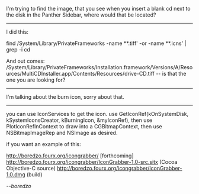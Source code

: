 I'm trying to find the image, that you see when you insert a blank cd next to the disk in the Panther Sidebar, where would that be located?

----

I did this:
    
find /System/Library/PrivateFrameworks -name **.tiff' -or -name **.icns' | grep -i cd

And out comes:     /System/Library/PrivateFrameworks/Installation.framework/Versions/A/Resources/MultiCDInstaller.app/Contents/Resources/drive-CD.tiff --  is that the one you are looking for?

----

I'm talking about the burn icon, sorry about that.

----

you can use IconServices to get the icon. use GetIconRef(kOnSystemDisk, kSystemIconsCreator, kBurningIcon, &myIconRef), then use PlotIconRefInContext to draw into a CGBitmapContext, then use NSBitmapImageRep and NSImage as desired.

if you want an example of this:

http://boredzo.fourx.org/icongrabber/ [forthcoming]
http://boredzo.fourx.org/icongrabber/IconGrabber-1.0-src.sitx (Cocoa Objective-C source)
http://boredzo.fourx.org/icongrabber/IconGrabber-1.0.dmg (build)

*--boredzo*
